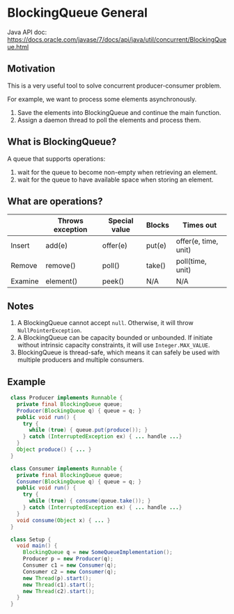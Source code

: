 # BlockingQueue General
Java API doc: https://docs.oracle.com/javase/7/docs/api/java/util/concurrent/BlockingQueue.html

## Motivation
This is a very useful tool to solve concurrent producer-consumer problem.

For example, we want to process some elements asynchronously.
1. Save the elements into BlockingQueue and continue the main function.
2. Assign a daemon thread to poll the elements and process them.

## What is BlockingQueue?
A queue that supports operations:
1. wait for the queue to become non-empty when retrieving an element.
2. wait for the queue to have available space when storing an element.

## What are operations?
|         | Throws exception | Special value | Blocks | Times out            |
|---------|------------------|---------------|--------|----------------------|
| Insert  | add(e)           | offer(e)      | put(e) | offer(e, time, unit) |
| Remove  | remove()         | poll()        | take() | poll(time, unit)     |
| Examine | element()        | peek()        | N/A    | N/A                  |

## Notes
1. A BlockingQueue cannot accept `null`. Otherwise, it will throw `NullPointerException`.
2. A BlockingQueue can be capacity bounded or unbounded.
   If initiate without intrinsic capacity constraints, it will use `Integer.MAX_VALUE`.
3. BlockingQueue is thread-safe, which means it can safely be used with multiple producers and multiple consumers.

## Example
```java
 class Producer implements Runnable {
   private final BlockingQueue queue;
   Producer(BlockingQueue q) { queue = q; }
   public void run() {
     try {
       while (true) { queue.put(produce()); }
     } catch (InterruptedException ex) { ... handle ...}
   }
   Object produce() { ... }
 }

 class Consumer implements Runnable {
   private final BlockingQueue queue;
   Consumer(BlockingQueue q) { queue = q; }
   public void run() {
     try {
       while (true) { consume(queue.take()); }
     } catch (InterruptedException ex) { ... handle ...}
   }
   void consume(Object x) { ... }
 }

 class Setup {
   void main() {
     BlockingQueue q = new SomeQueueImplementation();
     Producer p = new Producer(q);
     Consumer c1 = new Consumer(q);
     Consumer c2 = new Consumer(q);
     new Thread(p).start();
     new Thread(c1).start();
     new Thread(c2).start();
   }
 }
```
